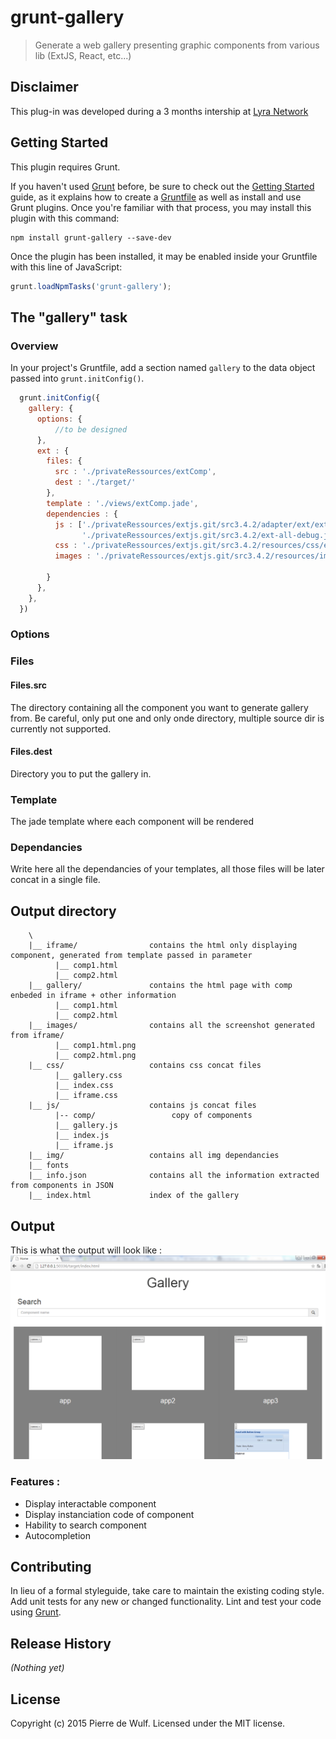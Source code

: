 # grunt-gallery

> Generate a web gallery presenting graphic components from various lib (ExtJS, React, etc...)

## Disclaimer

This plug-in was developed during a 3 months intership at [Lyra Network](http://www.lyra-network.com/)

## Getting Started
This plugin requires Grunt.

If you haven't used [Grunt](http://gruntjs.com/) before, be sure to check out the [Getting Started](http://gruntjs.com/getting-started) guide, as it explains how to create a [Gruntfile](http://gruntjs.com/sample-gruntfile) as well as install and use Grunt plugins. Once you're familiar with that process, you may install this plugin with this command:

```shell
npm install grunt-gallery --save-dev
```

Once the plugin has been installed, it may be enabled inside your Gruntfile with this line of JavaScript:

```js
grunt.loadNpmTasks('grunt-gallery');
```

## The "gallery" task

### Overview
In your project's Gruntfile, add a section named `gallery` to the data object passed into `grunt.initConfig()`.

```js
  grunt.initConfig({
    gallery: {
      options: {
          //to be designed
      },
      ext : {
        files: {
          src : './privateRessources/extComp',
          dest : './target/'
        },
        template : './views/extComp.jade',
        dependencies : {
          js : ['./privateRessources/extjs.git/src3.4.2/adapter/ext/ext-base-debug.js',
                './privateRessources/extjs.git/src3.4.2/ext-all-debug.js'],
          css : './privateRessources/extjs.git/src3.4.2/resources/css/ext-all.css',
          images : './privateRessources/extjs.git/src3.4.2/resources/images/'

        }
      },
    },
  })
```

### Options

### Files

#### Files.src

The directory containing all the component you want to generate gallery from. Be careful, only put one and only onde directory, multiple source dir is currently not supported.

#### Files.dest

Directory you to put the gallery in.

### Template

The jade template where each component will be rendered

### Dependancies

Write here all the dependancies of your templates, all those files will be later concat in a single file.

## Output directory

```
    \
    |__ iframe/                contains the html only displaying component, generated from template passed in parameter
          |__ comp1.html
          |__ comp2.html
    |__ gallery/               contains the html page with comp enbeded in iframe + other information
          |__ comp1.html
          |__ comp2.html
    |__ images/                contains all the screenshot generated from iframe/
          |__ comp1.html.png
          |__ comp2.html.png
    |__ css/                   contains css concat files 
          |__ gallery.css
          |__ index.css
          |__ iframe.css
    |__ js/                    contains js concat files
          |-- comp/                 copy of components
          |__ gallery.js
          |__ index.js
          |__ iframe.js
    |__ img/                   contains all img dependancies
    |__ fonts
    |__ info.json              contains all the information extracted from components in JSON
    |__ index.html             index of the gallery

```

## Output
 
This is what the output will look like :
![alt text](./doc/index.png "Index page of gallery")

### Features :

* Display interactable component
* Display instanciation code of component
* Hability to search component
* Autocompletion 

## Contributing
In lieu of a formal styleguide, take care to maintain the existing coding style. Add unit tests for any new or changed functionality. Lint and test your code using [Grunt](http://gruntjs.com/).

## Release History
_(Nothing yet)_

## License
Copyright (c) 2015 Pierre de Wulf. Licensed under the MIT license.
